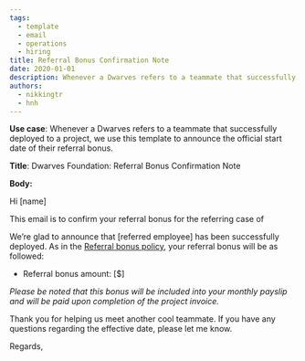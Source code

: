 ```yaml
---
tags: 
  - template
  - email
  - operations
  - hiring
title: Referral Bonus Confirmation Note
date: 2020-01-01
description: Whenever a Dwarves refers to a teammate that successfully deployed to a project, we use this template to announce the official start date of their referral bonus.
authors:
  - nikkingtr
  - hnh
---
```


**Use case**: Whenever a Dwarves refers to a teammate that successfully deployed to a project, we use this template to announce the official start date of their referral bonus.

**Title**: Dwarves Foundation: Referral Bonus Confirmation Note

**Body:**

Hi [name]

This email is to confirm your referral bonus for the referring case of


We’re glad to announce that [referred employee] has been successfully deployed. As in the [Referral bonus policy](https://github.com/dwarvesf/handbook/blob/master/how-we-hire.md#referral), your referral bonus will be as followed:

- Referral bonus amount: [$]

*Please be noted that this bonus will be included into your monthly payslip and will be paid upon completion of the project invoice.*

Thank you for helping us meet another cool teammate. If you have any questions regarding the effective date, please let me know.

Regards,
